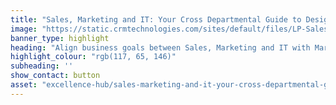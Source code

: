 ```yaml
---
title: "Sales, Marketing and IT: Your Cross Departmental Guide to Designing a Marketing Operations Strategy"
image: "https://static.crmtechnologies.com/sites/default/files/LP-Sales-IT-Marketing.jpg"
banner_type: highlight
heading: "Align business goals between Sales, Marketing and IT with Marketing Ops."
highlight_colour: "rgb(117, 65, 146)"
subheading: ''
show_contact: button
asset: "excellence-hub/sales-marketing-and-it-your-cross-departmental-guide.md"
---
```

